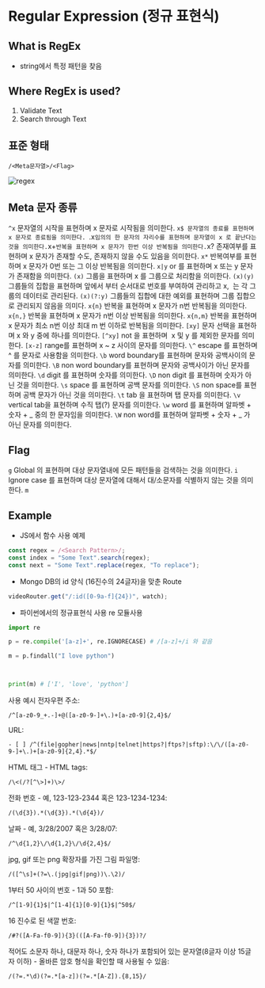 # Regular Expression (정규 표현식)

## What is RegEx

- string에서 특정 패턴을 찾음

## Where RegEx is used?

1. Validate Text
2. Search through Text

## 표준 형태

```
/<Meta문자열>/<Flag>
```

![regex](https://img1.daumcdn.net/thumb/R1280x0/?scode=mtistory2&fname=https%3A%2F%2Ft1.daumcdn.net%2Fcfile%2Ftistory%2F99CE98335DB3C23F11)

## Meta 문자 종류

`^x`
문자열의 시작을 표현하며 x 문자로 시작됨을 의미한다.
`x$
문자열의 종료를 표현하며 x 문자로 종료됨을 의미한다.
`.x`임의의 한 문자의 자리수를 표현하며 문자열이 x 로 끝난다는 것을 의미한다.`x+`반복을 표현하며 x 문자가 한번 이상 반복됨을 의미한다.`x?
존재여부를 표현하며 x 문자가 존재할 수도, 존재하지 않을 수도 있음을 의미한다.
`x*`
반복여부를 표현하며 x 문자가 0번 또는 그 이상 반복됨을 의미한다.
`x|y`
or 를 표현하며 x 또는 y 문자가 존재함을 의미한다.
`(x)`
그룹을 표현하며 x 를 그룹으로 처리함을 의미한다.
`(x)(y)`
그룹들의 집합을 표현하며 앞에서 부터 순서대로 번호를 부여하여 관리하고 x,  는 각 그룹의 데이터로 관리된다.
`(x)(?:y)`
그룹들의 집합에 대한 예외를 표현하며 그룹 집합으로 관리되지 않음을 의미다.
`x{n}`
반복을 표현하며 x 문자가 n번 반복됨을 의미한다.
`x{n,}`
반복을 표현하며 x 문자가 n번 이상 반복됨을 의미한다.
`x{n,m}`
반복을 표현하며 x 문자가 최소 n번 이상 최대 m 번 이하로 반복됨을 의미한다.
`[xy]`
문자 선택을 표현하며 x 와 y 중에 하나를 의미한다.
`[^xy]`
not 을 표현하며  x 및 y 를 제외한 문자를 의미한다.
`[x-z]`
range를 표현하며 x ~ z 사이의 문자를 의미한다.
`\^`
escape 를 표현하며 ^ 를 문자로 사용함을 의미한다.
`\b`
word boundary를 표현하며 문자와 공백사이의 문자를 의미한다.
`\B`
non word boundary를 표현하며 문자와 공백사이가 아닌 문자를 의미한다.
`\d`
digit 를 표현하며 숫자를 의미한다.
`\D`
non digit 를 표현하며 숫자가 아닌 것을 의미한다.
`\s`
space 를 표현하며 공백 문자를 의미한다.
`\S`
non space를 표현하며 공백 문자가 아닌 것을 의미한다.
`\t`
tab 을 표현하며 탭 문자를 의미한다.
`\v`
vertical tab을 표현하며 수직 탭(?) 문자를 의미한다.
`\w`
word 를 표현하며 알파벳 + 숫자 + _ 중의 한 문자임을 의미한다.
`\W`
non word를 표현하며 알파벳 + 숫자 + _ 가 아닌 문자를 의미한다.

## Flag

`g`
Global 의 표현하며 대상 문자열내에 모든 패턴들을 검색하는 것을 의미한다.
`i`
Ignore case 를 표현하며 대상 문자열에 대해서 대/소문자를 식별하지 않는 것을 의미한다.
`m`

## Example

- JS에서 함수 사용 예제

```js
const regex = /<Search Pattern>/;
const index = "Some Text".search(regex);
const next = "Some Text".replace(regex, "To replace");
```

- Mongo DB의 id 양식 (16진수의 24글자)을 맞춘 Route

```js
videoRouter.get("/:id([0-9a-f]{24})", watch);
```

- 파이썬에서의 정규표현식 사용 re 모듈사용

```python
import re

p = re.compile('[a-z]+', re.IGNORECASE) # /[a-z]+/i 와 같음

m = p.findall("I love python")



print(m) # ['I', 'love', 'python']
```

사용 예시
전자우편 주소:

```
/^[a-z0-9_+.-]+@([a-z0-9-]+\.)+[a-z0-9]{2,4}$/
```

URL:

```
- [ ] /^(file|gopher|news|nntp|telnet|https?|ftps?|sftp):\/\/([a-z0-9-]+\.)+[a-z0-9]{2,4}.*$/
```

HTML 태그 - HTML tags:

```
/\<(/?[^\>]+)\>/
```

전화 번호 - 예, 123-123-2344 혹은 123-1234-1234:

```
/(\d{3}).*(\d{3}).*(\d{4})/
```

날짜 - 예, 3/28/2007 혹은 3/28/07:

```
/^\d{1,2}\/\d{1,2}\/\d{2,4}$/
```

jpg, gif 또는 png 확장자를 가진 그림 파일명:

```
/([^\s]+(?=\.(jpg|gif|png))\.\2)/
```

1부터 50 사이의 번호 - 1과 50 포함:

```
/^[1-9]{1}$|^[1-4]{1}[0-9]{1}$|^50$/
```

16 진수로 된 색깔 번호:

```
/#?([A-Fa-f0-9]){3}(([A-Fa-f0-9]){3})?/
```

적어도 소문자 하나, 대문자 하나, 숫자 하나가 포함되어 있는 문자열(8글자 이상 15글자 이하) - 올바른 암호 형식을 확인할 때 사용될 수 있음:

```
/(?=.*\d)(?=.*[a-z])(?=.*[A-Z]).{8,15}/
```
